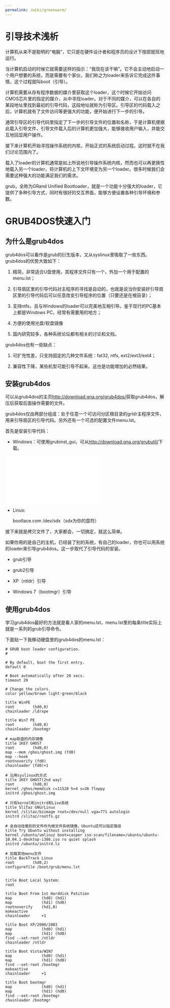 ```yaml
---
permalink: /wiki/greenwarm/
---
```


# 引导技术浅析

计算机从来不是聪明的“电脑”，它只是在硬件设计者和程序员的设计下按部就班地运行。 

当计算机启动的时候它就需要这样的指示：“我现在该干嘛”。它不会主动地启动一个用户想要的系统，而是需要有个家伙，我们称之为loader来告诉它完成这件事情，这个过程就叫boot（引导）。 

计算机需要从存有程序数据的媒介里获取这个loader，这个时候它开始访问CMOS芯片里的指定的媒介，从中寻找loader。对于不同的媒介，可以在各自的某段地址里找到最初的引导代码，这段地址就称为引导区。引导区的代码载入之后，计算机就有了文件访问等更强大的功能，便开始进行下一步的引导。 

通常引导区的引导代码里指定了下一步的引导文件的位置和名称，于是计算机便据此载入引导文件，引导文件载入后的计算机更加强大，能够接收用户输入，并能交互地回显用户操作。 

接下来计算机开始寻找操作系统的内核，开始正式的系统启动过程。这时就不在我们讨论范围内了。 

载入了loader的计算机通常是如上所说地引导操作系统内核，然而也可以再更换性地载入另一个loader，将计算机的上下文环境变为另一个loader。很多时候我们会需要这种强大的功能满足我们的需求。 

grub，全称为GRand Unified Bootloader，就是一个功能十分强大的loader，它提供了多种引导方式，同时有很好的交互界面，能够方便设置各种引导环境和参数。 

# GRUB4DOS快速入门

## 为什么是grub4dos

grub4dos可以看作是grub的衍生版本，又从syslinux里吸取了一些东西。 grub4dos的优势大致如下： 

  1. 精简，非常适合U盘使用，其程序文件只有一个，外加一个用于配置的menu.lst；

  2. 引导扇区里的引导代码对主程序的寻找是自动的，也就是说当你安装好引导扇区里的引导代码后可以任意改变引导程序的位置（只要还是在根目录）；

  3. 支持ntfs，且与Windows的loader可以完美地互相引导。鉴于现行的PC基本上都是Windows PC，经常有需要用的地方；

  4. 方便的使用光盘/软盘镜像

  5. 国内研究较多，各种系统论坛都有相关的讨论和文档。

grub4dos也有一些缺点： 

  1. 可扩充性差，只支持固定的几种文件系统：fat32, ntfs, ext2/ext3/ext4；

  2. 兼容性下降，某些机型可能引导不起来。这也是功能增加的必然结果。

## 安装grub4dos

可以从grub4dos的主页<http://download.gna.org/grub4dos/>获取grub4dos，解压后获取后面操作需要的文件。 

grub4dos仅由两部分组成：处于任意一个可访问分区根目录的grldr主程序文件，用来引导扇区的引导代码。另外还有一个可选的配置文件menu.lst。 

首先是安装引导代码： 

  + Windows：可使用grubinst_gui，可从<http://download.gna.org/grubutil/>下载。

[![](/wiki/_media/greenwarm/grub4dos-installer.html)](../_detail/greenwarm/grub4dos-installerf38c?id=greenwarm%3Astart "greenwarm:grub4dos-installer.png")

  + Linux: 

    
    
    bootlace.com /dev/sdx（sdx为你的盘符）

接下来就是拷贝文件了，大家都会，一切搞定，就这么简单。 

如果你用的是自己的主机，已经装了别的系统，有自己的loader，你也可以用系统的loader来引导grub4dos。这一步取代了引导代码的安装。 

  + grub引导

  + grub2引导

  + XP（ntldr）引导

  + Windows 7（bootmgr）引导

## 使用grub4dos

学习grub4dos最好的方法就是看人家的menu.lst，menu.lst里的每条title实际上就是一系列的grub引导命令。 

下面贴一下我移动硬盘里的grub4dos的menu.lst： 

    
    
    # GRUB boot loader configuration.
    #
    
    # By default, boot the first entry.
    default 0
    
    # Boot automatically after 20 secs.
    timeout 20
    
    # Change the colors.
    color yellow/brown light-green/black
    
    title WinPE
    root		(hd0,0)
    chainloader /ldrxpe
    
    title Win7 PE
    root		(hd0,0)
    chainloader /bootmgr
    
    # map软盘的内存镜像
    title 1KEY GHOST
    root		(hd0,0)
    map --mem /ghos/ghost.img (fd0)
    map --hook
    rootnoverify (fd0)
    chainloader (fd0)+1
    
    # 沿用syslinux的方式
    title 1KEY GHOST(2nd way)
    root		(hd0,0)
    kernel /ghos/memdisk c=11520 h=4 s=36 floppy
    initrd /ghos/ghost.img
    
    # 只有kernel和initrd和Live系统
    title SliTaz GNU/Linux
    kernel /slitaz/bzimage root=/dev/null vga=771 autologin 
    initrd /slitaz/rootfs.gz
    
    # 会自动挂载别的文件作为根文件系统镜像，Ubuntu还可以指定路径
    title Try Ubuntu without installing
    kernel /ubuntu/vmlinuz boot=casper iso-scan/filename=/ubuntu/ubuntu-10.04.1-desktop-i386.iso ro quiet splash
    initrd /ubuntu/initrd.lz
    
    # 加载其他menu文件
    title BackTrack Linux
    root		(hd0,2)
    configurefile /boot/grub/menu.lst
    
    
    title Boot Local System:
    root
    
    title Boot From 1st Harddisk Patition
    map             (hd0) (hd1)
    map             (hd1) (hd0)
    rootnoverify    (hd1,0)
    makeactive
    chainloader     +1
    
    title Boot XP/2000/2003
    map             (hd0) (hd1)
    map             (hd1) (hd0)
    find --set-root /ntldr
    chainloader /ntldr
    
    title Boot Vista/WIN7
    map             (hd0) (hd1)
    map             (hd1) (hd0)
    find --set-root /bootmgr
    makeactive
    chainloader     +1
    
    title Boot bootmgr
    map             (hd0) (hd1)
    map             (hd1) (hd0)
    find --set-root /bootmgr
    chainloader /bootmgr
